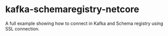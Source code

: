 # kafka-schemaregistry-netcore
A full example showing how to connect in Kafka and Schema registry using SSL connection. 
